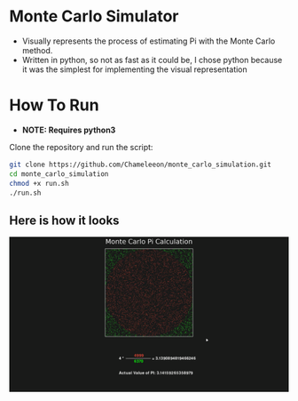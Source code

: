 # Monte Carlo Simulator

- Visually represents the process of estimating Pi with the Monte Carlo method.
- Written in python, so not as fast as it could be, I chose python because it was the simplest for implementing the visual representation

# How To Run

- <b>NOTE: Requires python3</b>

Clone the repository and run the script:
```bash
git clone https://github.com/Chameleeon/monte_carlo_simulation.git
cd monte_carlo_simulation
chmod +x run.sh
./run.sh
```

## Here is how it looks
![Whoops! Can't find that :(](https://github.com/Chameleeon/monte_carlo_simulation/blob/main/monte_carlo.png)
